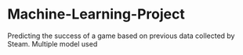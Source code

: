 # Machine-Learning-Project
Predicting the success of a game based on previous data collected by Steam.
Multiple model used
